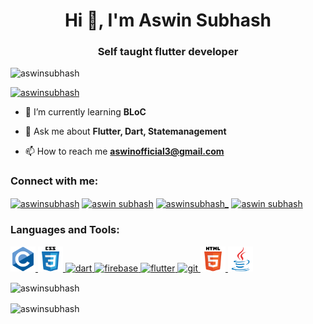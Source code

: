 <h1 align="center">Hi 👋, I'm Aswin Subhash</h1>
<h3 align="center">Self taught flutter developer</h3>

<p align="left"> <img src="https://komarev.com/ghpvc/?username=aswinsubhash&label=Profile%20views&color=0e75b6&style=flat" alt="aswinsubhash" /> </p>

<p align="left"> <a href="https://github.com/ryo-ma/github-profile-trophy"><img src="https://github-profile-trophy.vercel.app/?username=aswinsubhash" alt="aswinsubhash" /></a> </p>

- 🌱 I’m currently learning **BLoC**

- 💬 Ask me about **Flutter, Dart, Statemanagement**

- 📫 How to reach me **aswinofficial3@gmail.com**

<h3 align="left">Connect with me:</h3>
<p align="left">
<a href="https://twitter.com/aswin3subhash" target="blank"><img align="center" src="https://raw.githubusercontent.com/rahuldkjain/github-profile-readme-generator/master/src/images/icons/Social/twitter.svg" alt="aswinsubhash" height="30" width="40" /></a>
<a href="https://www.linkedin.com/in/aswin-subhash-flutter-developer/" target="blank"><img align="center" src="https://raw.githubusercontent.com/rahuldkjain/github-profile-readme-generator/master/src/images/icons/Social/linked-in-alt.svg" alt="aswin subhash" height="30" width="40" /></a>
<a href="https://instagram.com/aswinsubhash_" target="blank"><img align="center" src="https://raw.githubusercontent.com/rahuldkjain/github-profile-readme-generator/master/src/images/icons/Social/instagram.svg" alt="aswinsubhash_" height="30" width="40" /></a>
<a href="https://www.youtube.com/channel/UCh5DJpojL7oLyz51gE8IevA" target="blank"><img align="center" src="https://raw.githubusercontent.com/rahuldkjain/github-profile-readme-generator/master/src/images/icons/Social/youtube.svg" alt="aswin subhash" height="30" width="40" /></a>
</p>

<h3 align="left">Languages and Tools:</h3>
<p align="left"> <a href="https://www.cprogramming.com/" target="_blank" rel="noreferrer"> <img src="https://raw.githubusercontent.com/devicons/devicon/master/icons/c/c-original.svg" alt="c" width="40" height="40"/> </a> <a href="https://www.w3schools.com/css/" target="_blank" rel="noreferrer"> <img src="https://raw.githubusercontent.com/devicons/devicon/master/icons/css3/css3-original-wordmark.svg" alt="css3" width="40" height="40"/> </a> <a href="https://dart.dev" target="_blank" rel="noreferrer"> <img src="https://www.vectorlogo.zone/logos/dartlang/dartlang-icon.svg" alt="dart" width="40" height="40"/> </a> <a href="https://firebase.google.com/" target="_blank" rel="noreferrer"> <img src="https://www.vectorlogo.zone/logos/firebase/firebase-icon.svg" alt="firebase" width="40" height="40"/> </a> <a href="https://flutter.dev" target="_blank" rel="noreferrer"> <img src="https://www.vectorlogo.zone/logos/flutterio/flutterio-icon.svg" alt="flutter" width="40" height="40"/> </a> <a href="https://git-scm.com/" target="_blank" rel="noreferrer"> <img src="https://www.vectorlogo.zone/logos/git-scm/git-scm-icon.svg" alt="git" width="40" height="40"/> </a> <a href="https://www.w3.org/html/" target="_blank" rel="noreferrer"> <img src="https://raw.githubusercontent.com/devicons/devicon/master/icons/html5/html5-original-wordmark.svg" alt="html5" width="40" height="40"/> </a> <a href="https://www.java.com" target="_blank" rel="noreferrer"> <img src="https://raw.githubusercontent.com/devicons/devicon/master/icons/java/java-original.svg" alt="java" width="40" height="40"/> </a> </p>

<p><img align="center" src="https://github-readme-stats.vercel.app/api/top-langs?username=aswinsubhash&show_icons=true&locale=en&layout=compact" alt="aswinsubhash" /></p>

<p><img align="center" src="https://github-readme-streak-stats.herokuapp.com/?user=aswinsubhash&" alt="aswinsubhash" /></p>
